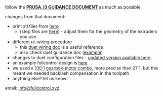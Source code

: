 
follow the **[PRUSA_i3 GUIDANCE DOCUMENT](https://colab.research.google.com/github/FullControlXYZ/multiaxis/blob/main/prusai3_XYZB1/prusa_4axis_guide_colab.ipynb)** as much as possible

changes from that document:
- print stl files from [here](https://github.com/FullControlXYZ/multiaxis/tree/main/taz5_XYZB1_dual/CAD)
    - (step files are [here](https://github.com/FullControlXYZ/multiaxis/tree/main/taz5_XYZB1_dual/CAD/STEP)) - adjust them for the geometry of the extruders you use
- different re-wiring procedure
    - this [duet wiring doc](https://github.com/FullControlXYZ/multiaxis/tree/main/taz5_XYZB1_dual/Duet%20Wiring) is a useful reference
    - also check duet guidance doc ([example](https://docs.duet3d.com/How_to_guides/e3p_Mini5+_guide_part1_wiring))
- changes to duet configuration files - [updated version available here](https://github.com/FullControlXYZ/multiaxis/tree/main/taz5_XYZB1_dual/Config%20Files)
- an example fullcontrol design is [here](https://colab.research.google.com/github/FullControlXYZ/multiaxis/blob/main/taz5_XYZB1_dual/demo.ipynb)
- we used a [100:1 gearbox-motor combo](https://www.active-robots.com/3322-0-28sth32-nema-11-bipolar-stepper-with-100-1.html?amp=1), more precise than 27:1, but this meant we needed backlash compensation in the toolpath
- anything else? let us know!


email: [info@fullcontrol.xyz](mailto:info@fullcontrol.xyz)
